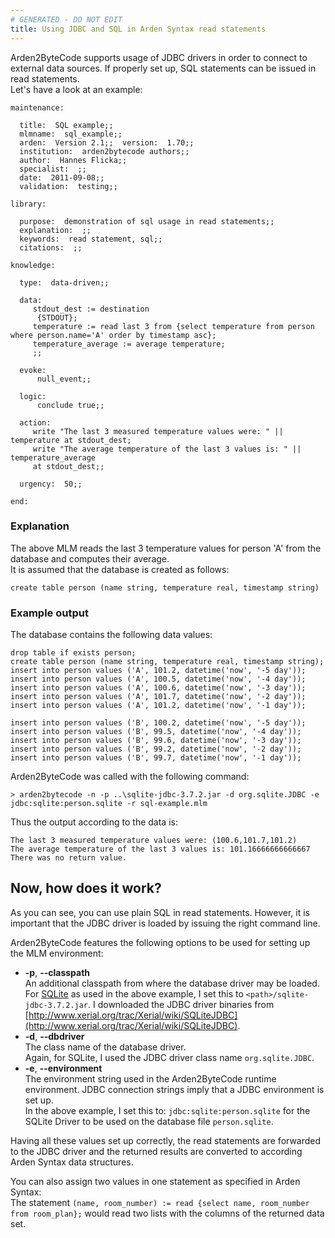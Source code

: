 ```yaml
---
# GENERATED - DO NOT EDIT
title: Using JDBC and SQL in Arden Syntax read statements
---
```

Arden2ByteCode supports usage of JDBC drivers in order to connect to external data sources. If properly set up, SQL statements can be issued in read statements.  
Let's have a look at an example:

	maintenance:
	
	  title:  SQL example;;
	  mlmname:  sql_example;;
	  arden:  Version 2.1;;  version:  1.70;;
	  institution:  arden2bytecode authors;;
	  author:  Hannes Flicka;;
	  specialist:  ;;
	  date:  2011-09-08;;
	  validation:  testing;;
	
	library:
	
	  purpose:  demonstration of sql usage in read statements;;
	  explanation:  ;;
	  keywords:  read statement, sql;;
	  citations:  ;;
	
	knowledge:
	
	  type:  data-driven;;
	
	  data:
		 stdout_dest := destination
		  {STDOUT};
		 temperature := read last 3 from {select temperature from person where person.name='A' order by timestamp asc};
		 temperature_average := average temperature;
	     ;;
	
	  evoke:
	      null_event;; 
	      
	  logic:
	      conclude true;;
	
	  action:
	     write "The last 3 measured temperature values were: " || temperature at stdout_dest;
	     write "The average temperature of the last 3 values is: " || temperature_average
	     at stdout_dest;;
	
	  urgency:  50;;
	
	end:

### Explanation

The above MLM reads the last 3 temperature values for person 'A' from the database and computes their average.  
It is assumed that the database is created as follows:

	create table person (name string, temperature real, timestamp string)

### Example output

The database contains the following data values:

	drop table if exists person;
	create table person (name string, temperature real, timestamp string);
	insert into person values ('A', 101.2, datetime('now', '-5 day'));
	insert into person values ('A', 100.5, datetime('now', '-4 day'));
	insert into person values ('A', 100.6, datetime('now', '-3 day'));
	insert into person values ('A', 101.7, datetime('now', '-2 day'));
	insert into person values ('A', 101.2, datetime('now', '-1 day'));
		 
	insert into person values ('B', 100.2, datetime('now', '-5 day'));
	insert into person values ('B', 99.5, datetime('now', '-4 day'));
	insert into person values ('B', 99.6, datetime('now', '-3 day'));
	insert into person values ('B', 99.2, datetime('now', '-2 day'));
	insert into person values ('B', 99.7, datetime('now', '-1 day'));

Arden2ByteCode was called with the following command:

	> arden2bytecode -n -p ..\sqlite-jdbc-3.7.2.jar -d org.sqlite.JDBC -e jdbc:sqlite:person.sqlite -r sql-example.mlm

Thus the output according to the data is:

	The last 3 measured temperature values were: (100.6,101.7,101.2)
	The average temperature of the last 3 values is: 101.16666666666667
	There was no return value.

## Now, how does it work?

As you can see, you can use plain SQL in read statements. However, it is important that the JDBC driver is loaded by issuing the right command line.

Arden2ByteCode features the following options to be used for setting up the MLM environment:

* **-p**, **--classpath**  
  An additional classpath from where the database driver may be loaded.  
  For [SQLite](http://www.sqlite.org/) as used in the above example, I set this to `<path>/sqlite-jdbc-3.7.2.jar`.
  I downloaded the JDBC driver binaries from [http://www.xerial.org/trac/Xerial/wiki/SQLiteJDBC](http://www.xerial.org/trac/Xerial/wiki/SQLiteJDBC).
* **-d**, **--dbdriver**  
  The class name of the database driver.  
  Again, for SQLite, I used the JDBC driver class name `org.sqlite.JDBC`.
* **-e**, **--environment**  
  The environment string used in the Arden2ByteCode runtime environment.  JDBC connection strings imply that a JDBC environment is set up.  
  In the above example, I set this to: `jdbc:sqlite:person.sqlite` for the SQLite Driver to be used on the database file `person.sqlite`.

Having all these values set up correctly, the read statements are forwarded to the JDBC driver and the returned results are converted to according Arden Syntax data structures.

You can also assign two values in one statement as specified in Arden Syntax:  
The statement `(name, room_number) := read {select name, room_number from room_plan};` would read two lists with the columns of the returned data set.
